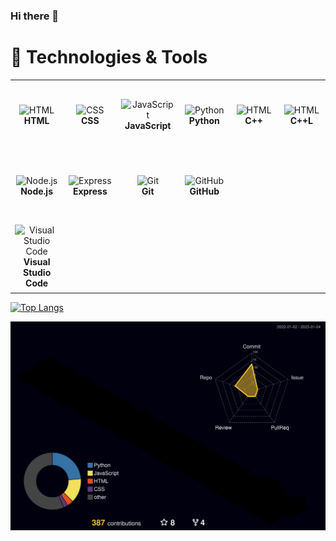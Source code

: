### Hi there 👋

<!--
**iVuDang/iVuDang** is a ✨ _special_ ✨ repository because its `README.md` (this file) appears on your GitHub profile.

Here are some ideas to get you started:

- 🔭 I’m currently working on ...
- 🌱 I’m currently learning ...
- 👯 I’m looking to collaborate on ...
- 🤔 I’m looking for help with ...
- 💬 Ask me about ...
- 📫 How to reach me: ...
- 😄 
- ⚡ Fun fact: ...
- Travel... exploring, adventures, 
Media production, art of visual storytelling through film and sound

react
github_dark
algolia

:airplane:
:world_map:
:earth_asia:
-->


# 🔧 Technologies & Tools

<table>
  <tr> <!-- Start - Table Row 1 --> 
    <td align="center" height="108" width="108">
      <img
        src="https://cdn.jsdelivr.net/gh/devicons/devicon/icons/html5/html5-plain.svg"
        width="48"
        height="48"
        alt="HTML"
      />
      <br/> <strong> HTML </strong>
    </td>
    <td align="center" height="108" width="108">
      <img
        src="https://cdn.jsdelivr.net/gh/devicons/devicon/icons/css3/css3-plain.svg"
        width="48"
        height="48"
        alt="CSS"
      />
      <br/> <strong> CSS </strong>
    </td>
    <td align="center" height="108" width="108">
      <img
        src="https://cdn.jsdelivr.net/gh/devicons/devicon/icons/javascript/javascript-plain.svg"
        width="48"
        height="48"
        alt="JavaScript"
      />
      <br/> <strong> JavaScript </strong>
    </td>
    <td align="center" height="108" width="108">
      <img
        src="https://cdn.jsdelivr.net/gh/devicons/devicon/icons/python/python-original.svg"
        width="48"
        height="48"
        alt="Python""
      />
      <br/> <strong> Python </strong>
    <td align="center" height="108" width="108">
      <img
        src="https://cdn.jsdelivr.net/gh/devicons/devicon/icons/cplusplus/cplusplus-plain.svg"
        width="48"
        height="48"
        alt="HTML"
      />
      <br/> <strong> C++ </strong>
    </td>
    <td align="center" height="108" width="108">
      <img
        src="https://cdn.jsdelivr.net/gh/devicons/devicon/icons/cplusplus/cplusplus-original.svg"
        width="48"
        height="48"
        alt="HTML"
      />
      <br/> <strong> C++L </strong>
    </td>
    </td>
  </tr> <!-- End - Table Row 1 -->        
  <tr> <!-- Start Table Row 2 --> 
    <td align="center" height="108" width="108">
      <img
        src="https://cdn.jsdelivr.net/gh/devicons/devicon/icons/nodejs/nodejs-original.svg"
        width="48"
        height="48"
        alt="Node.js"
      />
      <br /><strong>Node.js</strong>
    </td>
    <td align="center" height="108" width="108">
      <img
        src="https://cdn.jsdelivr.net/gh/devicons/devicon/icons/express/express-original.svg"
        width="48"
        height="48"
        alt="Express"
      />
      <br /><strong>Express</strong>
    </td>
    <td align="center" height="108" width="108">
      <img
        src="https://cdn.jsdelivr.net/gh/devicons/devicon/icons/git/git-original.svg"
        width="48"
        height="48"
        alt="Git"
      />
      <br /><strong> Git </strong>
    </td>
    <td align="center" height="108" width="108">
      <img
        src="https://cdn.jsdelivr.net/gh/devicons/devicon/icons/github/github-original.svg"
        width="48"
        height="48"
        alt="GitHub"
      />    
      <br /><strong> GitHub </strong>
    </td>
  </tr>  <!-- Start Table Row 2 --> 
  <tr> <!-- Start Table Row 3 -->  
    <td align="center" height="108" width="108">
      <img
        src="https://cdn.jsdelivr.net/gh/devicons/devicon/icons/vscode/vscode-original.svg"
        width="48"
        height="48"
        alt="Visual Studio Code"
      />
      <br/> <strong> Visual Studio Code </strong>
    </td>
   </tr>  <!-- Start Table Row 3 --> 
</table>  
          
          
<!-- TOP LANGUAGES BAR --> 
[![Top Langs](https://github-readme-stats.vercel.app/api/top-langs/?username=iVuDang&layout=compact&theme=react)](https://github.com/anuraghazra/github-readme-stats)


<!-- 3D ANIMATED GIT CONTRIBUTION DATA BARS  -->
![](./profile-3d-contrib/profile-night-rainbow.svg)



<!--
CITATIONS 
https://devicon.dev/

https://github.com/anuraghazra/github-readme-stats

https://github.com/marketplace/actions/github-profile-3d-contrib
https://github.com/yoshi389111/github-profile-3d-contrib

https://shields.io/

https://dev.to/envoy_/150-badges-for-github-pnk



SVG SKILL ICONS ADD LATER
https://cdn.jsdelivr.net/gh/devicons/devicon/icons/react/react-original.svg
https://cdn.jsdelivr.net/gh/devicons/devicon/icons/photoshop/photoshop-plain.svg
https://cdn.jsdelivr.net/gh/devicons/devicon/icons/pandas/pandas-original.svg
https://cdn.jsdelivr.net/gh/devicons/devicon/icons/numpy/numpy-original.svg
https://cdn.jsdelivr.net/gh/devicons/devicon/icons/nodejs/nodejs-original.svg
https://cdn.jsdelivr.net/gh/devicons/devicon/icons/mongodb/mongodb-original.svg     
                                
https://cdn.jsdelivr.net/gh/devicons/devicon/icons/illustrator/illustrator-plain.svg
https://cdn.jsdelivr.net/gh/devicons/devicon/icons/django/django-plain.svg
                                
                                
                                
SVG SOCIAL MEDIA 
https://cdn.jsdelivr.net/gh/devicons/devicon/icons/linkedin/linkedin-original.svg
https://cdn.jsdelivr.net/gh/devicons/devicon/icons/java/java-original.svg
                                

                                
                                
                                
                                
                                
-->
